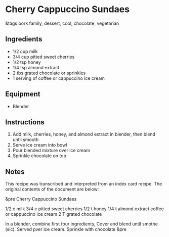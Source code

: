 # Cherry Cappuccino Sundaes

&tags bork family, dessert, cool, chocolate, vegetarian

## Ingredients

- 1/2 cup milk
- 3/4 cup pitted sweet cherries
- 1/2 tsp honey
- 1/4 tsp almond extract
- 2 tbs grated chocolate or sprinkles
- 1 serving of coffee or cappuccino ice cream

## Equipment

- Blender

## Instructions

1. Add milk, cherries, honey, and almond extract in blender, then blend until smooth
1. Serve ice cream into bowl
1. Pour blended mixture over ice cream
1. Sprinkle chocolate on top

## Notes

This recipe was transcribed and interpreted from an index card recipe. The original contents of the document are below:

&pre
Cherry Cappuccino
      Sundaes

1/2 c milk
3/4 c pitted sweet cherries
1/2 t honey
1/4 t almond extract
    coffee or cappuccino ice cream
2 T grated chocolate

In a blender, combine first
four ingredients, Cover and
blend until smothe (sic).
  Served pver ice cream.
  Sprinkle with chocolate
&pre